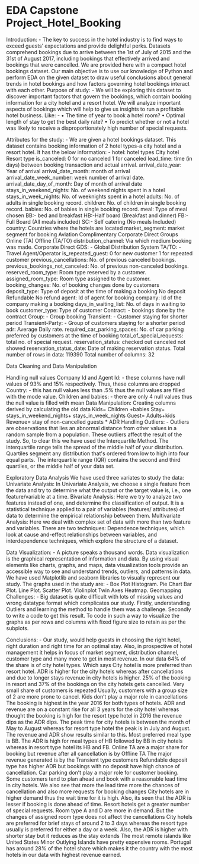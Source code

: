 # EDA Capstone Project_Hotel_Booking

Introduction: -
			The key to success in the hotel industry is to find ways to exceed guests’ expectations and provide delightful perks.
			Datasets comprehend bookings due to arrive between the 1st of July of 2015 and the 31st of August 2017, including bookings that effectively arrived and bookings that were cancelled.
			We are provided here with a compact hotel bookings dataset. Our main objective is to use our knowledge of Python and perform EDA on the given dataset to draw useful conclusions about general trends in hotel bookings and how factors governing hotel bookings interact with each other.
Purpose of study: -
 			We will be exploring this dataset to discover important factors that govern the bookings, which contain booking information for a city hotel and a resort hotel. We will analyze important aspects of bookings which will help to give us insights to run a profitable hotel business. Like: - 
• The time of year to book a hotel room?
 • Optimal length of stay to get the best daily rate?
 • To predict whether or not a hotel was likely to receive a disproportionately high number of special requests.


Attributes for the study: -
			We are given a hotel bookings dataset. This dataset contains booking information of 2 hotel types-a city hotel and a resort hotel. It has the below information: -
hotel: hotel types
City hotel 
Resort type
is_canceled:
0 for no canceled
1 for canceled
lead_time: time (in days) between booking transaction and actual arrival.
arrival_date_year: Year of arrival
arrival_date_month: month of arrival
arrival_date_week_number: week number of arrival date.
arrival_date_day_of_month: Day of month of arrival date
stays_in_weekend_nights: No. of weekend nights spent in a hotel
stays_in_week_nights: No. of weeknights spent in a hotel
adults: No. of adults in single booking record.
children: No. of children in single booking record.
babies: No. of babies in single booking record. 
meal: Type of meal chosen
BB:- bed and breakfast
HB:-Half board (Breakfast and dinner)
FB:- Full Board (All meals included)
SC:- Self catering (No meals Included)
country: Countries where the hotels are located
market_segment: market segment for booking
Aviation
Complimentary
Corporate
Direct
Groups
Online (TA)
Offline (TA/TO)
distribution_channel: Via which medium booking was made.
Corporate
Direct
GDS: - Global Distribution System
TA/TO: - Travel Agent/Operator
is_repeated_guest: 
0 for new customer
1 for repeated customer
previous_cancellations: No. of previous canceled bookings.
previous_bookings_not_canceled: No. of previous non-canceled bookings.
reserved_room_type: Room type reserved by a customer.
assigned_room_type: Room type assigned to the customer.
booking_changes: No. of booking changes done by customers
deposit_type: Type of deposit at the time of making a booking
No deposit
Refundable
No refund
agent: Id of agent for booking
company: Id of the company making a booking
days_in_waiting_list: No. of days in waiting to book
customer_type: Type of customer
Contract: - bookings done by the contract
Group: - Group booking
Transient: - Customer staying for shorter period
Transient-Party: - Group of customers staying for a shorter period
adr: Average Daily rate.
required_car_parking_spaces: No. of car parking preferred by customers at the time of booking
total_of_special_requests: total no. of special request.
reservation_status: 
checked out
canceled
not showed 
reservation_status_date: Date of making reservation status.
Total number of rows in data: 119390
Total number of columns: 32


Data Cleaning and Data Manipulation

Handling null values
Company Id and Agent Id: - these columns have null values of 93% and 15% respectively. Thus, these columns are dropped
Country: - this has null values less than .5% thus the null values are filled with the mode value.
Children and babies: - there are only 4 null values thus the null value is filled with mean
Data Manipulation: Creating columns derived by calculating the old data
Kids= Children +babies
Stay= stays_in_weekend_nights+ stays_in_week_nights
Guest= Adults+kids
Revenue= stay of non-cancelled guests * ADR
Handling Outliers: - Outliers are observations that lies an abnormal distance from other values in a random sample from a population. These outliers affect the result of the study. So, to clear this we have used the Interquartile Method.
 		The interquartile range tells the spread of the middle half of your distribution. Quartiles segment any distribution that's ordered from low to high into four equal parts. The interquartile range (IQR) contains the second and third quartiles, or the middle half of your data set.



Exploratory Data Analysis
We have used three variates to study the data:
Univariate Analysis: In Univariate Analysis, we choose a single feature from the data and try to determine what the output or the target value is, i.e., one feature/variable at a time.
Bivariate Analysis: Here we try to analyze two features instead of one, and determine the classification of output. It is a statistical technique applied to a pair of variables (features/ attributes) of data to determine the empirical relationship between them. 
Multivariate Analysis: Here we deal with complex set of data with more than two feature and variables. There are two techniques: Dependence techniques, which look at cause and-effect relationships between variables, and interdependence techniques, which explore the structure of a dataset.






Data Visualization: -
                          A picture speaks a thousand words. Data visualization is the graphical representation of information and data. By using visual elements like charts, graphs, and maps, data visualization tools provide an accessible way to see and understand trends, outliers, and patterns in data.
                              We have used Matplotlib and seaborn libraries to visually represent our study. The graphs used in the study are: -
Box Plot
Histogram.
Pie Chart
Bar Plot.
Line Plot.
Scatter Plot.
Violinplot
Twin Axes
Heatmap.
Geomapping
Challenges: -
Big dataset is quite difficult with lots of missing values and wrong datatype format which complicates our study. 
Firstly, understanding Outliers and learning the method to handle them was a challenge. Secondly to write a code to get this result.
To code in such a way to visualize the graphs as per rows and columns with fixed figure size to retain as per the subplots.


Conclusions: -
              Our study, would help guests in choosing the right hotel, right duration and right time for an optimal stay. Also, in prospective of hotel management it helps in focus of market segment, distribution channel, customer type and many more to get in most revenue.
In our data 64% of the share is of city hotel types. Which says City hotel is more preferred than resort hotel.
ADR is higher for the city hotels whereas after cancellations and due to longer stays revenue in city hotels is higher.
25% of the booking in resort and 37% of the bookings on the city hotels gets cancelled.
Very small share of customers is repeated
Usually, customers with a group size of 2 are more prone to cancel.
Kids don’t play a major role in cancellations
The booking is highest in the year 2016 for both types of hotels. ADR and revenue are on a constant rise for all 3 years for the city hotel whereas thought the booking is high for the resort type hotel in 2016 the revenue dips as the ADR dips.
The peak time for city hotels is between the month of May to August whereas for resort type hotel the peak is in July and August. The revenue and ADR show results similar to this.
Most preferred meal type is BB. The ADR is high for meal types of HB followed by BB in city hotels whereas in resort type hotel its HB and FB.
Online TA are a major share for booking but revenue after all cancellation is by Offline TA
The major revenue generated is by the Transient type customers
Refundable deposit type has higher ADR but bookings with no deposit have high chance of cancellation.
Car parking don’t play a major role for customer booking.
Some customers tend to plan ahead and book with a reasonable lead time in city hotels. We also see that more the lead time more the chances of cancellation and also more requests for booking changes
City hotels are in higher demand thus the wait time for it is high. Also, its seen that the ADR is lesser if booking is done ahead of time.
Resort hotels get a greater number of special requests.
Room type A and D are more in demand. But the changes of assigned room type does not affect the cancellations
City hotels are preferred for brief stays of around 2 to 3 days whereas the resort type usually is preferred for either a day or a week. Also, the ADR is higher with shorter stay but it reduces as the stay extends
The most remote islands like United States Minor Outlying Islands have pretty expensive rooms.
Portugal has around 28% of the hotel share which makes it the country with the most hotels in our data with highest revenue earned.
